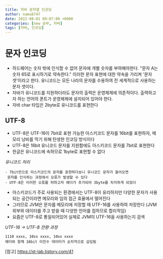 ```yaml
---
title: 자바 문자열 인코딩
author: namu6747
date: 2022-08-01 09:07:00 +0900
categories: [new 공부, 자바]
tags: [자바, 인코딩]
---
```


# 문자 인코딩

- 하드웨어는 숫자 밖에 인식할 수 없어 문자에 개별 숫자를 부여해야한다.
 "문자 A는 숫자 65로 표시하기로 약속한다."
 이러한 문자 표현에 대한 약속을 가리켜 '문자 셋'이라고 한다.
 유니코드는 모든 나라의 문자를 수용하여 전 세계적으로 사용하는 문자 셋이다.
- 자바가 유니코드를 지원하더라도 문자의 출력은 운영체제에 의존적이다.
 출력하고자 하는 언어의 폰트가 운영체제에 설치되어 있어야 한다.
- 자바 char 타입은 2byte로 유니코드를 표현한다

## UTF-8
- UTF-8은 UTF-16이 7bit로 표현 가능한 아스키코드 문자를 16bit를 표현하자,
 메모리 낭비를 막기 위해 탄생한 인코딩 방식이다
- UTF-8은 16bit 유니코드 문자를 지원함에도 아스키코드 문자를 7bit로 표현한다
- 한글은 유니코드에 속하므로 1byte로 표현할 수 없다

*유니코드 처리*
```
- 7bit만으로 아스키코드의 문자를 표현하다보니 유니코드 문자가 들어오면
 문자를 인식하는 과정에서 오류가 발생할 수 있다
- UTF-8은 이러한 오류를 피하고자 헤더가 추가되어 3byte를 차지하게 되었다
```
- 아스키코드가 주로 사용되는 환경에서는 UTF-8이 유리하지만
 다양한 문자가 사용되는 공간이라면 메모리와 임의 접근 효율에서 떨어진다
- 그러므로 JVM은 문자를 메모리에 저장할 때 UTF-16를 사용하여 저장한다
 (JVM 외부와 데이터를 주고 받을 때 다양한 언어를 접하므로 합리적임)
- 요즘은 UTF-8로 통일되어있어 실제로 JVM이 UTF-16을 사용하는지 검색

*UTF-16 -> UTF-8 전환 과정*
```
1110 xxxx, 10xx xxxx, 10xx xxxx
헤더와 함께 16bit 이진수 데이터가 순차적으로 삽입됨
```

[참고] https://st-lab.tistory.com/41
